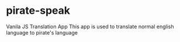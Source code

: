 # pirate-speak
Vanila JS Translation App 
This app is used to translate normal english language to pirate's language
